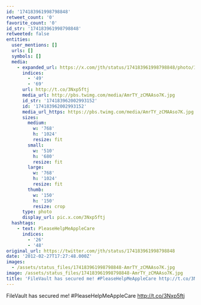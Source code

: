 ```yaml
---
id: '174183961998798848'
retweet_count: '0'
favorite_count: '0'
id_str: '174183961998798848'
retweeted: false
entities:
  user_mentions: []
  urls: []
  symbols: []
  media:
    - expanded_url: https://x.com/jth/status/174183961998798848/photo/1
      indices:
        - '49'
        - '69'
      url: http://t.co/3Nxp5ftj
      media_url: http://pbs.twimg.com/media/AmrTY_zCMAAso7K.jpg
      id_str: '174183962002993152'
      id: '174183962002993152'
      media_url_https: https://pbs.twimg.com/media/AmrTY_zCMAAso7K.jpg
      sizes:
        medium:
          w: '768'
          h: '1024'
          resize: fit
        small:
          w: '510'
          h: '680'
          resize: fit
        large:
          w: '768'
          h: '1024'
          resize: fit
        thumb:
          w: '150'
          h: '150'
          resize: crop
      type: photo
      display_url: pic.x.com/3Nxp5ftj
  hashtags:
    - text: PleaseHelpMeAppleCare
      indices:
        - '26'
        - '48'
original_url: https://twitter.com/jth/status/174183961998798848
date: '2012-02-27T17:27:48.000Z'
images:
  - /assets/status_files/174183961998798848-AmrTY_zCMAAso7K.jpg
image: /assets/status_files/174183961998798848-AmrTY_zCMAAso7K.jpg
title: 'FileVault has secured me! #PleaseHelpMeAppleCare http://t.co/3Nxp5ftj'
---
```


FileVault has secured me! #PleaseHelpMeAppleCare http://t.co/3Nxp5ftj